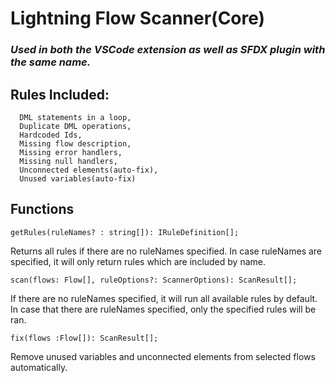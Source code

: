 # Lightning Flow Scanner(Core)
### _Used in both the VSCode extension as well as SFDX plugin with the same name._

## Rules Included:

      DML statements in a loop,
      Duplicate DML operations,
      Hardcoded Ids,
      Missing flow description,
      Missing error handlers,
      Missing null handlers,
      Unconnected elements(auto-fix),
      Unused variables(auto-fix)

## Functions

`getRules(ruleNames? : string[]): IRuleDefinition[];`

Returns all rules if there are no ruleNames specified. In case ruleNames are specified, it will only return rules which are included by name. 

`scan(flows: Flow[], ruleOptions?: ScannerOptions): ScanResult[];`

If there are no ruleNames specified, it will run all available rules by default. In case that there are ruleNames specified, only the  specified rules will be ran.

`fix(flows :Flow[]): ScanResult[];`

Remove unused variables and unconnected elements from selected flows automatically.

